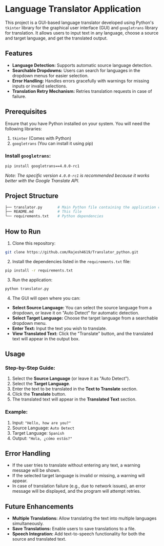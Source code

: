 # Language Translator Application

This project is a GUI-based language translator developed using Python's `tkinter` library for the graphical user interface (GUI) and `googletrans` library for translation. It allows users to input text in any language, choose a source and target language, and get the translated output.

## Features

- **Language Detection:** Supports automatic source language detection.
- **Searchable Dropdowns:** Users can search for languages in the dropdown menus for easier selection.
- **Error Handling:** Handles errors gracefully with warnings for missing inputs or invalid selections.
- **Translation Retry Mechanism:** Retries translation requests in case of failure.

## Prerequisites

Ensure that you have Python installed on your system. You will need the following libraries:

1. `tkinter` (Comes with Python)
2. `googletrans` (You can install it using pip)

### Install `googletrans`:

```bash
pip install googletrans==4.0.0-rc1
```

_Note: The specific version `4.0.0-rc1` is recommended because it works better with the Google Translate API._

## Project Structure

```bash
├── translator.py       # Main Python file containing the application code
├── README.md           # This file
└── requirements.txt    # Python dependencies
```

## How to Run

1. Clone this repository:

```bash
git clone https://github.com/Rajesh4619/Translator_python.git
```

2. Install the dependencies listed in the `requirements.txt` file:

```bash
pip install -r requirements.txt
```

3. Run the application:

```bash
python translator.py
```

4. The GUI will open where you can:

- **Select Source Language:** You can select the source language from a dropdown, or leave it on "Auto Detect" for automatic detection.
- **Select Target Language:** Choose the target language from a searchable dropdown menu.
- **Enter Text:** Input the text you wish to translate.
- **View Translated Text:** Click the "Translate" button, and the translated text will appear in the output box.

## Usage

### Step-by-Step Guide:

1. Select the **Source Language** (or leave it as "Auto Detect").
2. Select the **Target Language**.
3. Enter the text to be translated in the **Text to Translate** section.
4. Click the **Translate** button.
5. The translated text will appear in the **Translated Text** section.

### Example:

1. Input: `"Hello, how are you?"`
2. Source Language: `Auto Detect`
3. Target Language: `Spanish`
4. Output: `"Hola, ¿cómo estás?"`

## Error Handling

- If the user tries to translate without entering any text, a warning message will be shown.
- If the selected target language is invalid or missing, a warning will appear.
- In case of translation failure (e.g., due to network issues), an error message will be displayed, and the program will attempt retries.

## Future Enhancements

- **Multiple Translations:** Allow translating the text into multiple languages simultaneously.
- **Save Translations:** Enable users to save translations to a file.
- **Speech Integration:** Add text-to-speech functionality for both the source and translated text.

